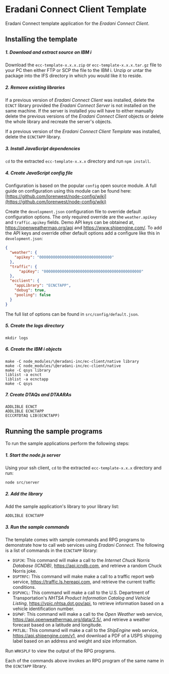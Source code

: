# Eradani Connect Client Template

Eradani Connect template application for the *Eradani Connect Client*.

## Installing the template

##### 1. Download and extract source on IBM i

Download the `ecc-template-x.x.x.zip` or `ecc-template-x.x.x.tar.gz` file to your PC then either FTP or SCP the file to the IBM i. Unzip or untar the package into the IFS directory in which you would like it to reside.

##### 2. Remove existing libraries

If a previous version of *Eradani Connect Client* was installed, delete the `ECNCT` library provided the *Eradani Connect Server* is not installed on the same machine. If the server is installed you will have to either manually delete the previous versions of the *Eradani Connect Client* objects or delete the whole library and recreate the server's objects.

If a previous version of the *Eradani Connect Client Template* was installed, delete the `ECNCTAPP` library.

##### 3. Install JavaScript dependencies

`cd` to the extracted `ecc-template-x.x.x` directory and run `npm install`.

##### 4.  Create JavaScript config file

Configuration is based on the popular `config` open source module. A full guide on configuration using this module can be found here: [https://github.com/lorenwest/node-config/wiki](https://github.com/lorenwest/node-config/wiki)

Create the `development.json` configuration file to override default configuration options. The only required override are the `weather.apikey` and `traffic.apikey` fields. Demo API keys can be obtained at, https://openweathermap.org/api and https://www.shipengine.com/. To add the API keys and override other default options add a configure like this in `development.json`:

```json
{
  "weather": {
    "apikey": "00000000000000000000000000000000"
  },
  "traffic": {
      "apiKey": "0000000000000000000000000000000000000000000"
  },
  "ecclient": {
    "appLibrary": "ECNCTAPP",
    "debug": true,
    "pooling": false
  }
}
```

The full list of options can be found in `src/config/default.json`.

##### 5. Create the logs directory

`mkdir logs`

##### 6. Create the IBM i objects

```shell
make -C node_modules/\@eradani-inc/ec-client/native library
make -C node_modules/\@eradani-inc/ec-client/native
make -C qsys library
liblist -a ecnct
liblist -a ecnctapp
make -C qsys
```

##### 7. Create DTAQs and DTAARAs

```
ADDLIBLE ECNCT
ADDLIBLE ECNCTAPP
ECCCRTDTAQ LIB(ECNCTAPP)
```

## Running the sample programs

To run the sample applications perform the following steps:

##### 1. Start the node.js server

Using your ssh client, `cd` to the extracted `ecc-template-x.x.x` directory and run:

```shell
node src/server
```

##### 2. Add the library

Add the sample application's library to your library list:

```
ADDLIBLE ECNCTAPP
```

##### 3. Run the sample commands

The template comes with sample commands and RPG programs to demonstrate how to call web services using *Eradani Connect*. The following is a list of commands in the `ECNCTAPP` library:

- `DSPJK`: This command will make a call to the *Internet Chuck Norris Database (ICNDB)*, https://api.icndb.com, and retrieve a random Chuck Norris joke.
- `DSPTRFC`: This command will make make a call to a traffic report web service, https://traffic.ls.hereapi.com, and retrieve the current traffic conditions.
- `DSPVHCL`: This command will make a call to the U.S. Department of Transportation's *NHTSA Product Information Catalog and Vehicle Listing*, https://vpic.nhtsa.dot.gov/api, to retrieve information based on a vehicle identification number.
- `DSPWF`: This command will make a call to the *Open Weather* web service, https://api.openweathermap.org/data/2.5/, and retrieve a weather forecast based on a latitude and longitude.
- `PRTLBL`: This command will make a call to the *ShipEngine* web service, https://api.shipengine.com/v1, and download a PDF of a USPS shipping label based on an address and weight and size information.

Run `WRKSPLF` to view the output of the RPG programs.

Each of the commands above invokes an RPG program of the same name in the `ECNCTAPP` library.
